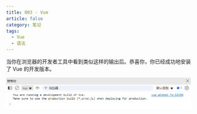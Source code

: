 ```yaml
---
title: 003 - Vue 
article: false
category: 笔记
tags:
  - Vue
  - 语法
---
```


当你在浏览器的开发者工具中看到类似这样的输出后。恭喜你，你已经成功地安装了 Vue 的开发版本。

![成功地安装了 Vue 的开发版本](./image/003-01.png)
